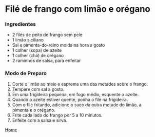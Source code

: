 # Filé de frango com limão e orégano

### Ingredientes

- 2 filés de peito de frango sem pele
- 1 limão siciliano
- Sal e pimenta-do-reino moída na hora a gosto
- 1 colher (sopa) de azeite
- 1 colher (chá) de orégano
- 2 raminhos de salsa, para enfeitar

### Modo de Preparo

1. Corte o limão ao meio e esprema uma das metades sobre o frango.
2. Tempere com sal a gosto.
3. Em uma frigideira pequena, em fogo médio, esquente o azeite.
4. Quando o azeite estiver quente, ponha o filé na frigideira.
5. Com o filé fritando, adicione o suco da outra metade do limão, a pimenta e o orégano.
6. Frite cada lado do frango por 5 a 10 minutos.
7. Enfeite com a salsa e sirva.

[Home](https://github.com/BrunoTuy/rango-bom/tree/main)
